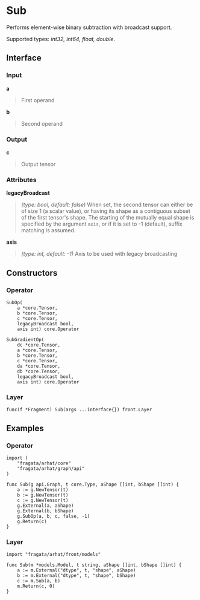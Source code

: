 
# Sub

Performs element-wise binary subtraction with broadcast support.

Supported types: *int32, int64, float, double*.

## Interface

### Input

**a**

>First operand

**b**

>Second operand

### Output

**c**

>Output tensor

### Attributes

**legacyBroadcast**

>*(type: bool, default: false)* When set, the second tensor can either be of size 1  (a scalar value), or having its shape as a contiguous subset of the first tensor's shape.  The starting of the mutually equal shape is specified by the argument `axis`,  or if it is set to -1 (default), suffix matching is assumed.


**axis**

>*(type: int, default: -1)* Axis to be used with legacy broadcasting


## Constructors

### Operator


```
SubOp(
    a *core.Tensor,
    b *core.Tensor,
    c *core.Tensor,
    legacyBroadcast bool,
    axis int) core.Operator

SubGradientOp(
    dc *core.Tensor,
    a *core.Tensor,
    b *core.Tensor,
    c *core.Tensor,
    da *core.Tensor,
    db *core.Tensor,
    legacyBroadcast bool,
    axis int) core.Operator
```


### Layer


```
func(f *Fragment) Sub(args ...interface{}) front.Layer
```


## Examples

### Operator


```
import (
    "fragata/arhat/core"
    "fragata/arhat/graph/api"
)

func Sub(g api.Graph, t core.Type, aShape []int, bShape []int) {
    a := g.NewTensor(t)
    b := g.NewTensor(t)
    c := g.NewTensor(t)
    g.External(a, aShape)
    g.External(b, bShape)
    g.SubOp(a, b, c, false, -1)
    g.Return(c)
}
```


### Layer


```
import "fragata/arhat/front/models"

func Sub(m *models.Model, t string, aShape []int, bShape []int) {
    a := m.External("dtype", t, "shape", aShape)
    b := m.External("dtype", t, "shape", bShape)
    c := m.Sub(a, b)
    m.Return(c, 0)
}
```

